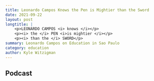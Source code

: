 ```yaml
---
title: Leonardo Campos Knows the Pen is Mightier than the Sword
date: 2021-09-22
layout: post
longtitle: |
    <p>LEONARDO CAMPOS <i> knows </i></p>
    <p><i> the </i> PEN <i>is mightier </i></p>
    <p><i> than the </i> SWORD</p>
summary: Leonardo Campos on Education in Sao Paulo
category: education
author: Kyle Witzigman
---
```


## Podcast
<div id="buzzsprout-player-11193480"></div><script src="https://www.buzzsprout.com/2039233/11193480-8-leonardo-campos-knows-the-pen-is-mightier-than-the-sword.js?container_id=buzzsprout-player-11193480&player=small" type="text/javascript" charset="utf-8"></script>